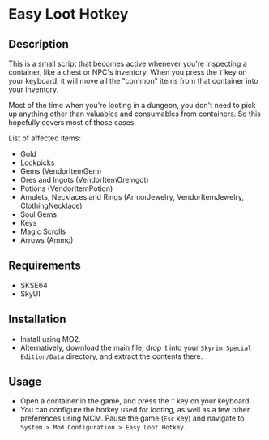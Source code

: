 # Easy Loot Hotkey

## Description
This is a small script that becomes active whenever you're inspecting a container, like a chest or NPC's inventory. When you press the `T` key on your keyboard, it will move all the "common" items from that container into your inventory.

Most of the time when you're looting in a dungeon, you don't need to pick up anything other than valuables and consumables from containers. So this hopefully covers most of those cases.

List of affected items:
- Gold
- Lockpicks
- Gems (VendorItemGem)
- Ores and Ingots (VendorItemOreIngot)
- Potions (VendorItemPotion)
- Amulets, Necklaces and Rings (ArmorJewelry, VendorItemJewelry, ClothingNecklace)
- Soul Gems
- Keys
- Magic Scrolls
- Arrows (Ammo)

## Requirements
- SKSE64
- SkyUI

## Installation
- Install using MO2.
- Alternatively, download the main file, drop it into your `Skyrim Special Edition/Data` directory, and extract the contents there.

## Usage
- Open a container in the game, and press the `T` key on your keyboard.
- You can configure the hotkey used for looting, as well as a few other preferences using MCM. Pause the game (`Esc` key) and navigate to `System > Mod Configuration > Easy Loot Hotkey`.